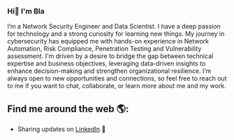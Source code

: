 ### Hi👋 I'm Bla

I’m a Network Security Engineer and Data Scientist. I have a deep passion for technology and a strong curiosity for learning new things. My journey in cybersecurity has equipped me with hands-on experience in Network Automation, Risk Compliance, Penetration Testing and Vulnerability assessment. I'm driven by a desire to bridge the gap between technical expertise and business objectives, leveraging data-driven insights to enhance decision-making and strengthen organizational resilience.
I’m always open to new opportunities and connections, so feel free to reach out to me if you want to chat, collaborate, or learn more about me and my work.

## Find me around the web 🌎:
- Sharing updates on <a href="https://www.linkedin.com/in/blatere-ngapna/">LinkedIn</a> 💼


